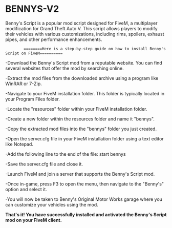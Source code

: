 # BENNYS-V2
Benny's Script is a popular mod script designed for FiveM, a multiplayer modification for Grand Theft Auto V. This script allows players to modify their vehicles with various customizations, including rims, spoilers, exhaust pipes, and other performance enhancements.
            
            
            
            
            
            
            
            
            ========Here is a step-by-step guide on how to install Benny's Script on FiveM==========

-Download the Benny's Script mod from a reputable website. You can find several websites that offer the mod by searching online.

-Extract the mod files from the downloaded archive using a program like WinRAR or 7-Zip.

-Navigate to your FiveM installation folder. This folder is typically located in your Program Files folder.

-Locate the "resources" folder within your FiveM installation folder.

-Create a new folder within the resources folder and name it "bennys".

-Copy the extracted mod files into the "bennys" folder you just created.

-Open the server.cfg file in your FiveM installation folder using a text editor like Notepad.

-Add the following line to the end of the file:
start bennys

-Save the server.cfg file and close it.

-Launch FiveM and join a server that supports the Benny's Script mod.

-Once in-game, press F3 to open the menu, then navigate to the "Benny's" option and select it.

-You will now be taken to Benny's Original Motor Works garage where you can customize your vehicles using the mod.

______That's it! You have successfully installed and activated the Benny's Script mod on your FiveM client.______
